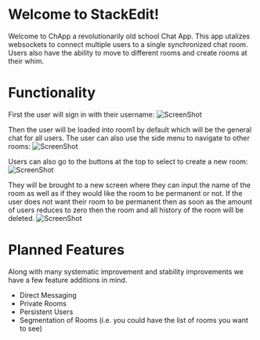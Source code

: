 # Welcome to StackEdit!

Welcome to ChApp a revolutionarily old school Chat App. This app utalizes websockets to connect multiple users to a single synchronized chat room. Users also have the ability to move to different rooms and create rooms at their whim. 

# Functionality
First the user will sign in with their username: 
![ScreenShot](https://github.com/tyof45/ChApp/blob/master/images/chappLogin.png)

Then the user will be loaded into room1 by default which will be the general chat for all users. The user can also use the side menu to navigate to other rooms: 
![ScreenShot](https://github.com/tyof45/ChApp/blob/master/images/chappChat.PNG)

Users can also go to the buttons at the top to select to create a new room: 
![ScreenShot](https://github.com/tyof45/ChApp/blob/master/images/View%20Create%20Rooms.PNG)

They will be brought to a new screen where they can input the name of the room as well as if they would like the room to be permanent or not. If the user does not want their room to be permanent then as soon as the amount of users reduces to zero then the room and all history of the room will be deleted. 
![ScreenShot](https://github.com/tyof45/ChApp/blob/master/images/newRoom.PNG)

# Planned Features
Along with many systematic improvement and stability improvements we have a few feature additions in mind.
- Direct Messaging 
- Private Rooms
- Persistent Users 
- Segmentation of Rooms (i.e. you could have the list of rooms you want to see)
